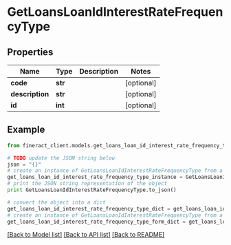# GetLoansLoanIdInterestRateFrequencyType


## Properties

Name | Type | Description | Notes
------------ | ------------- | ------------- | -------------
**code** | **str** |  | [optional] 
**description** | **str** |  | [optional] 
**id** | **int** |  | [optional] 

## Example

```python
from fineract_client.models.get_loans_loan_id_interest_rate_frequency_type import GetLoansLoanIdInterestRateFrequencyType

# TODO update the JSON string below
json = "{}"
# create an instance of GetLoansLoanIdInterestRateFrequencyType from a JSON string
get_loans_loan_id_interest_rate_frequency_type_instance = GetLoansLoanIdInterestRateFrequencyType.from_json(json)
# print the JSON string representation of the object
print GetLoansLoanIdInterestRateFrequencyType.to_json()

# convert the object into a dict
get_loans_loan_id_interest_rate_frequency_type_dict = get_loans_loan_id_interest_rate_frequency_type_instance.to_dict()
# create an instance of GetLoansLoanIdInterestRateFrequencyType from a dict
get_loans_loan_id_interest_rate_frequency_type_form_dict = get_loans_loan_id_interest_rate_frequency_type.from_dict(get_loans_loan_id_interest_rate_frequency_type_dict)
```
[[Back to Model list]](../README.md#documentation-for-models) [[Back to API list]](../README.md#documentation-for-api-endpoints) [[Back to README]](../README.md)


